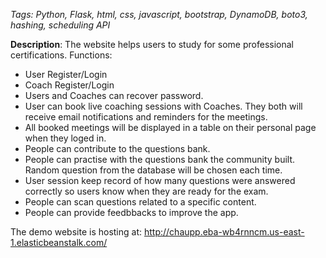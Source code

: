 *Tags: Python, Flask, html, css, javascript, bootstrap, DynamoDB, boto3, hashing, scheduling API*

**Description**: 
The website helps users to study for some professional certifications. 
Functions:
- User Register/Login
- Coach Register/Login
- Users and Coaches can recover password.
- User can book live coaching sessions with Coaches. They both will receive email notifications and reminders for the meetings.
- All booked meetings will be displayed in a table on their personal page when they loged in.
- People can contribute to the questions bank.
- People can practise with the questions bank the community built. Random question from the database will be chosen each time.
- User session keep record of how many questions were answered correctly so users know when they are ready for the exam.
- People can scan questions related to a specific content.
- People can provide feedbbacks to improve the app.

The demo website is hosting at: http://chaupp.eba-wb4rnncm.us-east-1.elasticbeanstalk.com/

